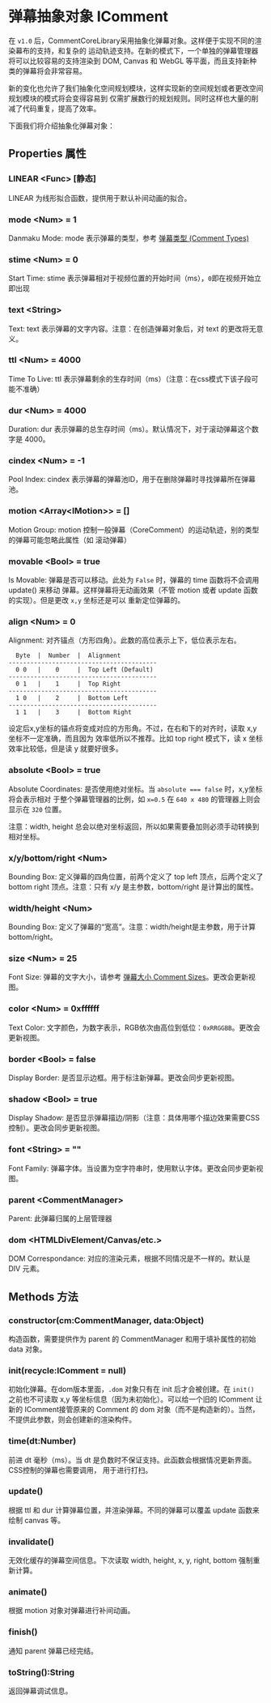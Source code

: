 # 弹幕抽象对象 IComment

在 `v1.0` 后，CommentCoreLibrary采用抽象化弹幕对象。这样便于实现不同的渲染幕布的支持，和复杂的
运动轨迹支持。在新的模式下，一个单独的弹幕管理器将可以比较容易的支持渲染到 DOM, Canvas 和 WebGL
等平面，而且支持新种类的弹幕将会非常容易。

新的变化也允许了我们抽象化空间规划模块，这样实现新的空间规划或者更改空间规划模块的模式将会变得容易到
仅需扩展数行的规划规则。同时这样也大量的削减了代码重复，提高了效率。

下面我们将介绍抽象化弹幕对象：

## Properties 属性

### LINEAR &lt;Func&gt; [静态]
LINEAR 为线形拟合函数，提供用于默认补间动画的拟合。

### mode &lt;Num&gt; = 1
Danmaku Mode: mode 表示弹幕的类型，参考 [弹幕类型 (Comment Types)](CommentTypes.md)

### stime &lt;Num&gt; = 0
Start Time: stime 表示弹幕相对于视频位置的开始时间（ms），`0`即在视频开始立即出现

### text &lt;String&gt;
Text: text 表示弹幕的文字内容。注意：在创造弹幕对象后，对 text 的更改将无意义。

### ttl &lt;Num&gt; = 4000
Time To Live: ttl 表示弹幕剩余的生存时间（ms）（注意：在css模式下该子段可能不准确）

### dur &lt;Num&gt; = 4000
Duration: dur 表示弹幕的总生存时间（ms）。默认情况下，对于滚动弹幕这个数字是 4000。

### cindex &lt;Num&gt; = -1
Pool Index: cindex 表示弹幕的弹幕池ID，用于在删除弹幕时寻找弹幕所在弹幕池。

### motion &lt;Array&lt;IMotion&gt;&gt; = []
Motion Group: motion 控制一般弹幕（CoreComment）的运动轨迹，别的类型的弹幕可能忽略此属性（如
滚动弹幕）

### movable &lt;Bool&gt; = true
Is Movable: 弹幕是否可以移动。此处为 `False` 时，弹幕的 time 函数将不会调用 update() 来移动
弹幕。这样弹幕将无动画效果（不管 motion 或者 update 函数的实现）。但是更改 `x,y` 坐标还是可以
重新定位弹幕的。

### align &lt;Num&gt; = 0
Alignment: 对齐锚点（方形四角）。此数的高位表示上下，低位表示左右。

      Byte  |  Number  |  Alignment
    -----------------------------------------
      0 0   |    0     |  Top Left (Default)
    -----------------------------------------
      0 1   |    1     |  Top Right
    -----------------------------------------
      1 0   |    2     |  Bottom Left
    -----------------------------------------
      1 1   |    3     |  Bottom Right

设定后x,y坐标的锚点将变成对应的方形角。不过，在右和下的对齐时，读取 x,y 坐标不一定准确，而且因为
效率低所以不推荐。比如 top right 模式下，读 x 坐标效率比较低，但是读 y 就要好很多。

### absolute &lt;Bool&gt; =  true
Absolute Coordinates: 是否使用绝对坐标。当 `absolute === false` 时，x,y坐标将会表示相对
于整个弹幕管理器的比例，如 `x=0.5` 在 `640 x 480` 的管理器上则会显示在 `320` 位置。

注意：width, height 总会以绝对坐标返回，所以如果需要叠加则必须手动转换到相对坐标。

### x/y/bottom/right &lt;Num&gt;
Bounding Box: 定义弹幕的四角位置，前两个定义了 top left 顶点，后两个定义了bottom right
顶点。注意：只有 x/y 是主参数，bottom/right 是计算出的属性。

### width/height &lt;Num&gt;
Bounding Box: 定义了弹幕的“宽高”。注意：width/height是主参数，用于计算 bottom/right。

### size &lt;Num&gt; = 25
Font Size: 弹幕的文字大小，请参考 [弹幕大小 Comment Sizes](CommentSizes.md)。更改会更新视图。

### color &lt;Num&gt; = 0xffffff
Text Color: 文字颜色，为数字表示，RGB依次由高位到低位：`0xRRGGBB`。更改会更新视图。

### border &lt;Bool&gt; = false
Display Border: 是否显示边框。用于标注新弹幕。更改会同步更新视图。

### shadow &lt;Bool&gt; = true
Display Shadow: 是否显示弹幕描边/阴影（注意：具体用哪个描边效果需要CSS控制）。更改会同步更新视图。

### font &lt;String&gt; = ""
Font Family: 弹幕字体。当设置为空字符串时，使用默认字体。更改会同步更新视图。

### parent &lt;CommentManager&gt;
Parent: 此弹幕归属的上层管理器

### dom &lt;HTMLDivElement/Canvas/etc.&gt;
DOM Correspondance: 对应的渲染元素，根据不同情况是不一样的。默认是 DIV 元素。

## Methods 方法

### constructor(cm:CommentManager, data:Object) 
构造函数，需要提供作为 parent 的 CommentManager 和用于填补属性的初始 data 对象。

### init(recycle:IComment = null)
初始化弹幕。在dom版本里面，`.dom` 对象只有在 init 后才会被创建。在 `init()` 之前也不可读取 x,y
等坐标信息（因为未初始化）。可以给一个旧的 IComment 让新的 IComment接管原来的 Comment 的 dom
对象（而不是构造新的）。当然，不提供此参数，则会创建新的渲染构件。

### time(dt:Number)
前进 dt 毫秒（ms）。当 dt 是负数时不保证支持。此函数会根据情况更新界面。CSS控制的弹幕也需要调用，
用于进行打扫。

### update()
根据 ttl 和 dur 计算弹幕位置，并渲染弹幕。不同的弹幕可以覆盖 update 函数来绘制 canvas 等。

### invalidate()
无效化缓存的弹幕空间信息。下次读取 width, height, x, y, right, bottom 强制重新计算。

### animate()
根据 motion 对象对弹幕进行补间动画。

### finish()
通知 parent 弹幕已经完结。

### toString():String
返回弹幕调试信息。



